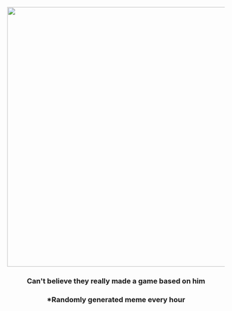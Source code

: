 <p align="center">
        <img src="https://i.redd.it/znz2qxz603w91.jpg" width="600" height="600">
        </p>
        <h3 align="center">Can't believe they really made a game based on him</h3>
        <h3 align="center">*Randomly generated meme every hour</h3>
    